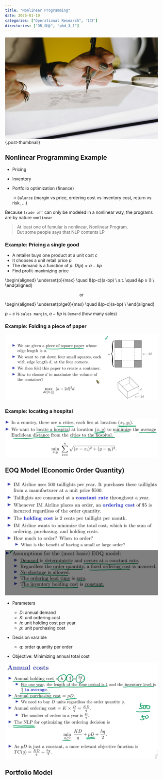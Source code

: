 ```yaml
---
title: "Nonlinear Programming"
date: 2025-01-10
categories: ["Operational Research", "1차"]
directories: ["OR_예습", "phd_3_1"]
---
```


![](/img/human-thumb.jpg){.post-thumbnail}

## Nonlinear Programming Example

- Pricing
- Inventory
- Portfolio optimization (finance)

   → `Balance` (margin vs price, ordering cost vs inventory cost, return vs risk, ...)

Because `trade off` can only be modeled in a nonlinear way, the programs are by nature `nonlinear`

> At least one of fumular is  nonlinear, Nonlinear Program.  
> But some people says that NLP contents LP

### Example: Pricing a single good

- A retailer buys one product at a unit cost $c$
- It chooses a unit retail price $p$
- The demand is a function of $p$: $D(p) = a - bp$
- Find profit-maximizing price

\begin{aligned}
\underset{p}{max} \quad  &(p-c)(a-bp) \\
s.t. \quad  &p ≥ 0 \\
\end{aligned}

$$
\text{or}
$$

\begin{aligned}
\underset{p\ge0}{max} \quad  &(p-c)(a-bp) \\
\end{aligned}

$p - c$ is `sales margin`, $a-bp$ is `Demand` (how many sales)

### Example: Folding a piece of paper

![](/img/example-or-1.png)

### Example: locating a hospital

![](/img/yo2.png)

## EOQ Model (Economic Order Quantity)

![](/img/yo3.png)
![](/img/yo4.png)

- Parameters

   - $D$: annual demand
   - $K$: unit ordering cost
   - $h$: unit holding cost per year
   - $p$: unit purchasing cost

- Decision varaible

   - $q$: order quantity per order

- Objective: Minimizing annual total cost

![](/img/yo5.png)

## Portfolio Model


